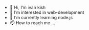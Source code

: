 - 👋 Hi, I’m ivan kish
- 👀 I’m interested in web-development
- 🌱 I’m currently learning node.js
- 📫 How to reach me ...

<!---
djangouser3/djangouser3 is a ✨ special ✨ repository because its `README.md` (this file) appears on your GitHub profile.
You can click the Preview link to take a look at your changes.
--->
